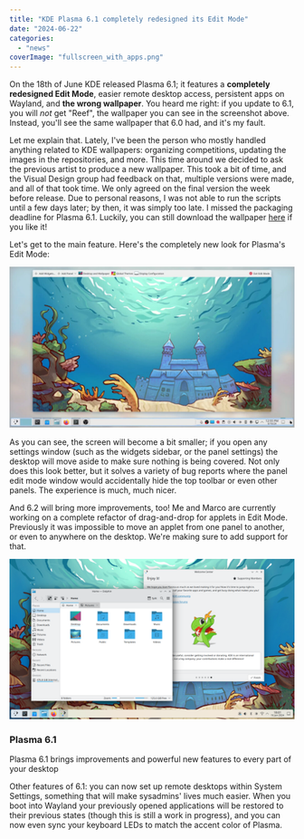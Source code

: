 ```yaml
---
title: "KDE Plasma 6.1 completely redesigned its Edit Mode"
date: "2024-06-22"
categories: 
  - "news"
coverImage: "fullscreen_with_apps.png"
---
```


On the 18th of June KDE released Plasma 6.1; it features a **completely redesigned Edit Mode**, easier remote desktop access, persistent apps on Wayland, and **the wrong wallpaper**. You heard me right: if you update to 6.1, you will _not_ get "Reef", the wallpaper you can see in the screenshot above. Instead, you'll see the same wallpaper that 6.0 had, and it's my fault.

Let me explain that. Lately, I've been the person who mostly handled anything related to KDE wallpapers: organizing competitions, updating the images in the repositories, and more. This time around we decided to ask the previous artist to produce a new wallpaper. This took a bit of time, and the Visual Design group had feedback on that, multiple versions were made, and all of that took time. We only agreed on the final version the week before release. Due to personal reasons, I was not able to run the scripts until a few days later; by then, it was simply too late. I missed the packaging deadline for Plasma 6.1. Luckily, you can still download the wallpaper [here](https://cdn.kde.org/promo/Announcements/Plasma/6.1/Reef.png) if you like it!

Let's get to the main feature. Here's the completely new look for Plasma's Edit Mode:

![](images/editmode_small-1024x576.jpg)

As you can see, the screen will become a bit smaller; if you open any settings window (such as the widgets sidebar, or the panel settings) the desktop will move aside to make sure nothing is being covered. Not only does this look better, but it solves a variety of bug reports where the panel edit mode window would accidentally hide the top toolbar or even other panels. The experience is much, much nicer.

And 6.2 will bring more improvements, too! Me and Marco are currently working on a complete refactor of drag-and-drop for applets in Edit Mode. Previously it was impossible to move an applet from one panel to another, or even to anywhere on the desktop. We're making sure to add support for that.

![](images/fullscreen_with_apps.png)

### Plasma 6.1

Plasma 6.1 brings improvements and powerful new features to every part of your desktop

Other features of 6.1: you can now set up remote desktops within System Settings, something that will make sysadmins' lives much easier. When you boot into Wayland your previously opened applications will be restored to their previous states (though this is still a work in progress), and you can now even sync your keyboard LEDs to match the accent color of Plasma.
